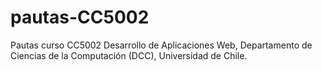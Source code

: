 # pautas-CC5002

Pautas curso CC5002 Desarrollo de Aplicaciones Web, Departamento de Ciencias de la Computación (DCC), Universidad de Chile.